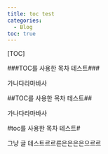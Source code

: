 ```yaml
---
title: toc test
categories:
  - Blog
toc: true
---
```


[TOC]

###TOC를 사용한 목차 테스트###

가나다라마바사

##TOC를 사용한 목차 테스트##

가나다라마바사

#toc를 사용한 목차 테스트#

그냥 글 테스트르르른은은은은으르르